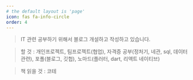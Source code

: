 ```yaml
---
# the default layout is 'page'
icon: fas fa-info-circle
order: 4
---
```


<!-- > Add Markdown syntax content to file `_tabs/about.md`{: .filepath } and it will show up on this page.
{: .prompt-tip } -->

> IT 관련 공부하기 위해서 블로그 개설하고 작성하고 있습니다.

> 할 것 : 개인프로젝트, 팀프로젝트(협업), 자격증 공부(정처기, 네관, sql, 데이터관련), 포폴(블로그, 깃헙), 노마드(플러터, dart, 리액트 네이티브)

> 책 읽을 것 : 코테 